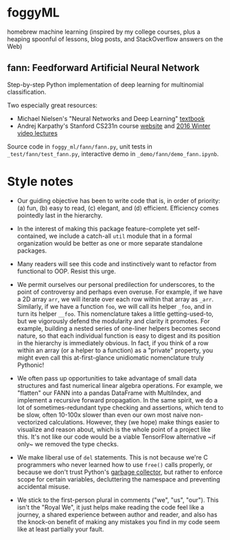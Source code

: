 # foggyML
homebrew machine learning
(inspired by my college courses, plus a
heaping spoonful of lessons, blog posts, and StackOverflow answers on the Web)


## fann: Feedforward Artificial Neural Network
Step-by-step Python implementation of deep learning for multinomial classification.

Two especially great resources:
- Michael Nielsen's "Neural Networks and Deep Learning" [textbook](http://neuralnetworksanddeeplearning.com/)
- Andrej Karpathy's Stanford CS231n course
    [website](http://cs231n.stanford.edu/) and
    [2016 Winter video lectures](https://www.youtube.com/watch?v=NfnWJUyUJYU&list=PLkt2uSq6rBVctENoVBg1TpCC7OQi31AlC)

Source code in `foggy_ml/fann/fann.py`,
unit tests in `_test/fann/test_fann.py`,
interactive demo in `_demo/fann/demo_fann.ipynb`.


# Style notes

- Our guiding objective has been to write code that is, in order of priority:
(a) fun, (b) easy to read, (c) elegant, and (d) efficient.
Efficiency comes pointedly last in the hierarchy.

- In the interest of making this package feature-complete yet self-contained,
we include a catch-all `util` module that in a formal organization would be
better as one or more separate standalone packages.

- Many readers will see this code and instinctively want to
refactor from functional to OOP. Resist this urge.

- We permit ourselves our personal predilection for underscores,
to the point of controversy and perhaps even overuse.
    For example, if we have a 2D array `arr`,
we will iterate over each row within that array as `_arr`.
Similarly, if we have a function `foo`,
we will call its helper `_foo`, and in turn its helper `__foo`.
    This nomenclature takes a little getting-used-to,
but we vigorously defend the modularity and clarity it promotes. For example,
building a nested series of one-liner helpers becomes second nature,
so that each individual function is easy to digest
and its position in the hierarchy is immediately obvious.
    In fact, if you think of a row within an array (or a helper to a function)
as a "private" property, you might even call this
at-first-glance unidiomatic nomenclature truly Pythonic!

- We often pass up opportunities to take advantage of small
data structures and fast numerical linear algebra operations. For example,
we "flatten" our FANN into a pandas DataFrame with MultiIndex,
and implement a recursive forward propagation.
In the same spirit, we do a lot of sometimes-redundant
type checking and assertions, which tend to be slow,
often 10-100x slower than even our own most naive non-vectorized calculations.
However, they (we hope) make things easier to visualize and reason about,
which is the whole point of a project like this.
It's not like our code would be a viable
TensorFlow alternative \~if only\~ we removed the type checks.

- We make liberal use of `del` statements. This is not because
we're C programmers who never learned how to use `free()` calls properly,
or because we don't trust Python's
[garbage collector](https://github.com/sparshsah/foggy-demo/blob/main/demo/cs/gc-cycles.ipynb.pdf),
but rather to enforce scope for certain variables,
decluttering the namespace and preventing accidental misuse.

- We stick to the first-person plural in comments ("we", "us", "our").
This isn't the "Royal We", it just helps
make reading the code feel like a journey,
a shared experience between author and reader,
and also has the knock-on benefit of making any mistakes you find
in my code seem like at least partially your fault.
